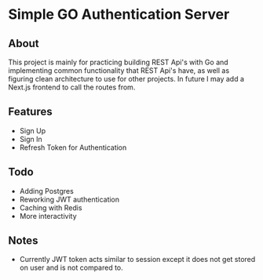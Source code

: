 # Simple GO Authentication Server

## About
This project is mainly for practicing building REST Api's with Go and implementing common functionality that REST Api's have, as well as figuring clean architecture to use for other projects. In future I may add a Next.js frontend to call the routes from.

## Features
* Sign Up
* Sign In
* Refresh Token for Authentication

## Todo
* Adding Postgres
* Reworking JWT authentication
* Caching with Redis
* More interactivity

## Notes
* Currently JWT token acts similar to session except it does not get stored on user and is not compared to.
